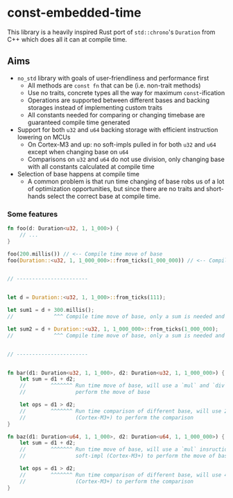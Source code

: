 # const-embedded-time

This library is a heavily inspired Rust port of `std::chrono`'s `Duration` from C++ which does all it can at compile time.

## Aims

* `no_std` library with goals of user-friendliness and performance first
  * All methods are `const fn` that can be (i.e. non-trait methods)
  * Use no traits, concrete types all the way for maximum `const`-ification
  * Operations are supported between different bases and backing storages instead of implementing custom traits
  * All constants needed for comparing or changing timebase are guaranteed compile time generated
* Support for both `u32` and `u64` backing storage with efficient instruction lowering on MCUs
  * On Cortex-M3 and up: no soft-impls pulled in for both `u32` and `u64` except when changing base on `u64`
  * Comparisons on `u32` and `u64` do not use division, only changing base with all constants calculated at compile time
* Selection of base happens at compile time
  * A common problem is that run time changing of base robs us of a lot of optimization opportunities, but since there are no traits and short-hands select the correct base at compile time.

### Some features

```rust
fn foo(d: Duration<u32, 1, 1_000>) {
    // ...
}

foo(200.millis()) // <-- Compile time move of base
foo(Duration::<u32, 1, 1_000_000>::from_ticks(1_000_000)) // <-- Compile time move of base


// -----------------------


let d = Duration::<u32, 1, 1_000>::from_ticks(111);

let sum1 = d + 300.millis();
//             ^^^ Compile time move of base, only a sum is needed and no change of base

let sum2 = d + Duration::<u32, 1, 1_000_000>::from_ticks(1_000_000);
//             ^^^ Compile time move of base, only a sum is needed and no change of base


// -----------------------


fn bar(d1: Duration<u32, 1, 1_000>, d2: Duration<u32, 1, 1_000_000>) {
    let sum = d1 + d2;
    //        ^^^^^^^ Run time move of base, will use a `mul` and `div` instruction (Cortex-M3+) to
    //                perform the move of base

    let ops = d1 > d2;
    //        ^^^^^^^ Run time comparison of different base, will use 2 `mul` instructions
    //                (Cortex-M3+) to perform the comparison
}

fn baz(d1: Duration<u64, 1, 1_000>, d2: Duration<u64, 1, 1_000_000>) {
    let sum = d1 + d2;
    //        ^^^^^^^ Run time move of base, will use a `mul` insruction and `div`
    //                soft-impl (Cortex-M3+) to perform the move of base

    let ops = d1 > d2;
    //        ^^^^^^^ Run time comparison of different base, will use 4 `mul` instructions
    //                (Cortex-M3+) to perform the comparison
}
```
